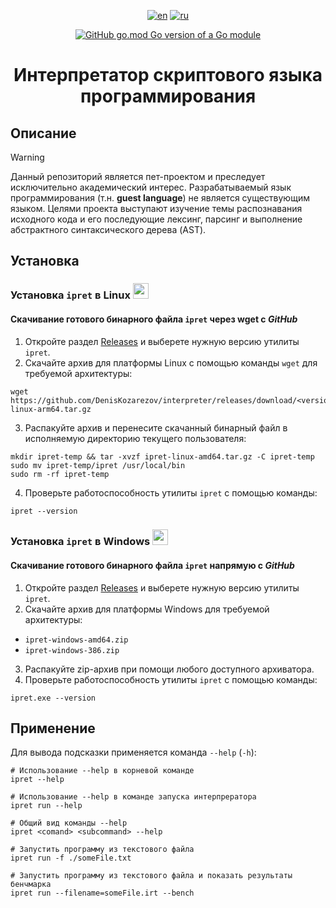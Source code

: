 <div align="center">

  [![en](https://img.shields.io/badge/lang-en-green.svg)](https://github.com/DenisKozarezov/interpreter/blob/master/README.md)
  [![ru](https://img.shields.io/badge/lang-ru-red.svg)](https://github.com/DenisKozarezov/interpreter/blob/master/README-ru.md)

  [![GitHub go.mod Go version of a Go module](https://img.shields.io/github/go-mod/go-version/DenisKozarezov/interpreter.svg)](https://github.com/DenisKozarezov)

  <h1>Интерпретатор скриптового языка программирования</h1>
</div>

## Описание

> [!WARNING]
> Данный репозиторий является пет-проектом и преследует исключительно академический интерес. Разрабатываемый 
> язык программирования (т.н. **guest language**) не является существующим языком. Целями проекта выступают
> изучение темы распознавания исходного кода и его последующие лексинг, парсинг и выполнение абстрактного 
> синтаксического дерева (AST).

## Установка

### Установка `ipret` в Linux <img src="https://logo.svgcdn.com/d/linux-original.png" width=25 height=25>

#### Скачивание готового бинарного файла `ipret` через wget с *GitHub*

1. Откройте раздел [Releases](https://github.com/DenisKozarezov/interpreter/releases) и выберете нужную версию утилиты `ipret`.
2. Скачайте архив для платформы Linux с помощью команды `wget` для требуемой архитектуры:
```shell
wget https://github.com/DenisKozarezov/interpreter/releases/download/<version>/ipret-linux-arm64.tar.gz
```
3. Распакуйте архив и перенесите скачанный бинарный файл в исполняемую директорию текущего пользователя:
```shell
mkdir ipret-temp && tar -xvzf ipret-linux-amd64.tar.gz -C ipret-temp
sudo mv ipret-temp/ipret /usr/local/bin
sudo rm -rf ipret-temp
```
4. Проверьте работоспособность утилиты `ipret` с помощью команды:
```shell
ipret --version
```

### Установка `ipret` в Windows <img src="https://logo.svgcdn.com/l/microsoft-windows-icon.png" width=25 height=25>

#### Скачивание готового бинарного файла `ipret` напрямую с *GitHub*

1. Откройте раздел [Releases](https://github.com/DenisKozarezov/interpreter/releases) и выберете нужную версию утилиты `ipret`.
2. Скачайте архив для платформы Windows для требуемой архитектуры:
- `ipret-windows-amd64.zip`
- `ipret-windows-386.zip`
3. Распакуйте zip-архив при помощи любого доступного архиватора.
4. Проверьте работоспособность утилиты `ipret` с помощью команды:
```shell
ipret.exe --version
```

## Применение

Для вывода подсказки применяется команда `--help` (`-h`):
```shell
# Использование --help в корневой команде
ipret --help

# Использование --help в команде запуска интерпрератора
ipret run --help

# Общий вид команды --help
ipret <comand> <subcommand> --help
```

```shell
# Запустить программу из текстового файла
ipret run -f ./someFile.txt

# Запустить программу из текстового файла и показать результаты бенчмарка
ipret run --filename=someFile.irt --bench
```